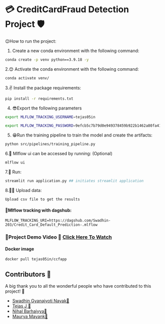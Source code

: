 # 💳 **CreditCardFraud Detection Project** 🛡️

😉How to run the project:
1. Create a new conda environment with the following command:

```bash
conda create -p venv python==3.9.18 -y
```

2.😊 Activate the conda environment with the following command:
```bash
conda activate venv/
```

3.✌️ Install the package requirements:
```bash
pip install -r requirements.txt
```
4. 😎Export the following parameters

```bash
export MLFLOW_TRACKING_USERNAME=tejas05in
```
```bash
export MLFLOW_TRACKING_PASSWORD=9efcb5c7b79d0e949378459b922b1462a80fa413
```

5. 😁Run the training pipeline to train the model and create the artifacts:
```bash
python src/pipelines/training_pipeline.py
```

6.🤗 Mlflow ui can be accessed by running: (Optional)
```bash
mlflow ui
```

7.🙌 Run:
```bash
streamlit run application.py ## initiates streamlit application
```

8.🤩🥳 Upload data:
```
Upload csv file to get the results
```

#### 🌟Mlflow tracking with dagshub:

```angular2html
MLFLOW_TRACKING_URI=https://dagshub.com/Swadhin-203/Credit_Card_Default_Prediction-.mlflow
```
### 🚀Project Demo Video 🎥 [Click Here To Watch](https://www.youtube.com/watch?v=SAAXYqVyyDg)



#### Docker image
```docker
docker pull tejas05in/ccfapp
```
## Contributors 🚀

A big thank you to all the wonderful people who have contributed to this project! 🙌

- [Swadhin Gyanajyoti Nayak🌟](https://github.com/Swadhin-203)
- [Tejas J 🤗](https://github.com/tejas05in)
- [Nihal Barhaiyya🎉](https://github.com/Nihal434)
- [Maurya Mayank🤩](https://github.com/mmayank2)

